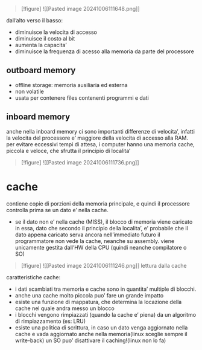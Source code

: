 >[!figure] ![[Pasted image 20241006111648.png]]

dall’alto verso il basso:
- diminuisce la velocita di accesso
- diminuisce il costo al bit
- aumenta la capacita’
- diminuisce la frequenza di acesso alla memoria da parte del processore
## outboard memory
- offline storage: memoria ausiliaria ed esterna
- non volatile
- usata per contenere files contenenti programmi e dati
## inboard memory
anche nella inboard memory ci sono importanti differenze di velocita’, infatti la velocita del processore e’ maggiore della velocita di accesso alla RAM.
per evitare eccessivi tempi di attesa, i computer hanno una memoria cache, piccola e veloce, che sfrutta il principio di localita’
>[!figure] ![[Pasted image 20241006111736.png]]
# cache
contiene copie di porzioni della memoria principale, e quindi il processore controlla prima se un dato e’ nella cache.
- se il dato non e’ nella cache (MISS), il blocco di memoria viene caricato in essa, dato che secondo il principio della localita’, e’ probabile che il dato appena caricato serva ancora nell’immediato futuro
il programmatore non vede la cache, neanche su assembly. viene unicamente gestita dall’HW della CPU (quindi neanche compilatore o SO)
>[!figure] ![[Pasted image 20241006111246.png]]
lettura dalla cache

caratteristiche cache:
- i dati scambiati tra memoria e cache sono in quantita’ multiple di blocchi.
- anche una cache molto piccola puo’ fare un grande impatto
- esiste una funzione di mappatura, che determina la locazione della cache nel quale andra messo un blocco
- i blocchi vengono rimpiazzati (quando la cache e’ piena) da un algoritmo di rimpiazzamento (es: LRU)
- esiste una politica di scrittura, in caso un dato venga aggiornato nella cache e vada aggiornato anche nella memoria(linux sceglie sempre il write-back)
un SO puo’ disattivare il caching!(linux non lo fa)